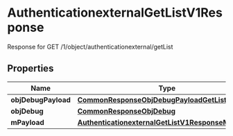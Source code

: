 

# AuthenticationexternalGetListV1Response

Response for GET /1/object/authenticationexternal/getList

## Properties

| Name | Type | Description | Notes |
|------------ | ------------- | ------------- | -------------|
|**objDebugPayload** | [**CommonResponseObjDebugPayloadGetList**](CommonResponseObjDebugPayloadGetList.md) |  |  |
|**objDebug** | [**CommonResponseObjDebug**](CommonResponseObjDebug.md) |  |  [optional] |
|**mPayload** | [**AuthenticationexternalGetListV1ResponseMPayload**](AuthenticationexternalGetListV1ResponseMPayload.md) |  |  |



